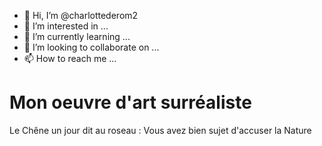 - 👋 Hi, I’m @charlottederom2
- 👀 I’m interested in ...
- 🌱 I’m currently learning ...
- 💞️ I’m looking to collaborate on ...
- 📫 How to reach me ...

<!---
charlottederom2/charlottederom2 is a ✨ special ✨ repository because its `README.md` (this file) appears on your GitHub profile.
You can click the Preview link to take a look at your changes.
--->
# Mon oeuvre d'art surréaliste 
Le Chêne un jour dit au roseau :
Vous avez bien sujet d'accuser la Nature
